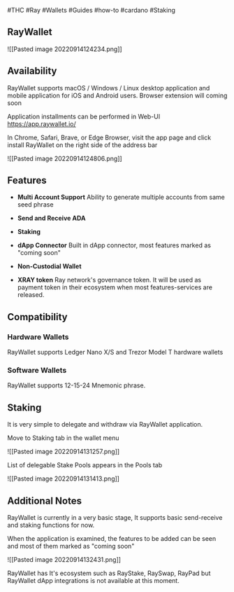 #THC #Ray #Wallets #Guides #how-to #cardano #Staking 


## RayWallet




![[Pasted image 20220914124234.png]]




## Availability

RayWallet supports  macOS / Windows / Linux desktop application and mobile application for iOS and Android users. Browser extension will coming soon


Application installments can be performed in Web-UI
https://app.raywallet.io/

In Chrome, Safari, Brave, or Edge Browser, visit the app page and click install RayWallet on the right side of the address bar

![[Pasted image 20220914124806.png]]



## Features


- **Multi Account Support**
Ability to generate multiple accounts from same seed phrase

- **Send and Receive ADA**

- **Staking**

- **dApp Connector**
Built in dApp connector, most features marked as "coming soon"

- **Non-Custodial Wallet**

- **XRAY token**
Ray network's governance token. It will be used as payment token in their ecosystem when most features-services are released. 


## Compatibility

### Hardware Wallets

RayWallet supports Ledger Nano X/S and Trezor Model T hardware wallets


### Software Wallets

RayWallet supports 12-15-24 Mnemonic phrase.


## Staking

It is very simple to delegate and withdraw via RayWallet application.

Move to Staking tab in the wallet menu


![[Pasted image 20220914131257.png]]



List of delegable Stake Pools appears in the Pools tab

![[Pasted image 20220914131413.png]]



## Additional Notes

RayWallet is currently in a very basic stage, It supports basic send-receive and staking functions for now.

When the application is examined, the features to be added can be seen and most of them marked as "coming soon"

![[Pasted image 20220914132431.png]]


RayWallet has It's ecosystem such as RayStake, RaySwap, RayPad but RayWallet dApp integrations is not available at this moment.



